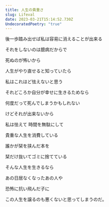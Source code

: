 ```yaml
---
title: 人生の貴重さ
slug: Lifeval
date: 2023-03-21T15:14:52.730Z
UndecoratedPoetry: "true"
---
```

後一歩踏み出せば私は容易に消えることが出来る

それをしないのは臆病だからで

死ぬのが怖いから

人生がやり直せると知っていたら

私はこれほど怯えないと思う

それどころか自分が幸せに生きるためなら

何度だって死んでしまうかもしれない

けどそれが出来ないから

私は怯えて 時間を無駄にして

貴重な人生を消費している

誰かが栞を挟んだ本を

栞だけ抜いてゴミに捨てている

そんな人生を生きるなら

あの日居なくなったあの人や

恐怖に抗い飛んだ子に

この人生を譲るのも悪くないと思ってしまうのだ。
